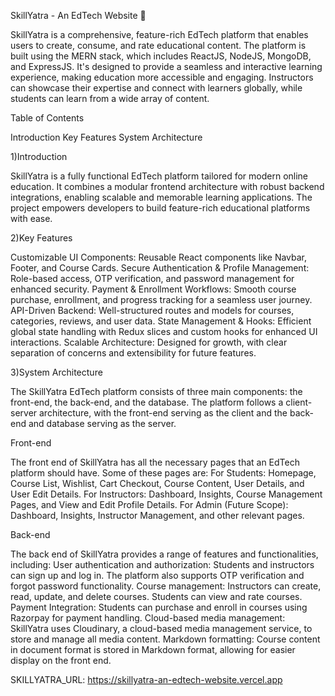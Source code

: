 
SkillYatra - An EdTech Website 🚀

SkillYatra is a comprehensive, feature-rich EdTech platform that enables users to create, consume, and rate educational content. The platform is built using the MERN stack, which includes ReactJS, NodeJS, MongoDB, and ExpressJS. It's designed to provide a seamless and interactive learning experience, making education more accessible and engaging. Instructors can showcase their expertise and connect with learners globally, while students can learn from a wide array of content.

Table of Contents

Introduction
Key Features
System Architecture


1)Introduction

SkillYatra is a fully functional EdTech platform tailored for modern online education. It combines a modular frontend architecture with robust backend integrations, enabling scalable and memorable learning applications. The project empowers developers to build feature-rich educational platforms with ease.

2)Key Features

Customizable UI Components: Reusable React components like Navbar, Footer, and Course Cards.
Secure Authentication & Profile Management: Role-based access, OTP verification, and password management for enhanced security.
Payment & Enrollment Workflows: Smooth course purchase, enrollment, and progress tracking for a seamless user journey.
API-Driven Backend: Well-structured routes and models for courses, categories, reviews, and user data.
State Management & Hooks: Efficient global state handling with Redux slices and custom hooks for enhanced UI interactions.
Scalable Architecture: Designed for growth, with clear separation of concerns and extensibility for future features.

3)System Architecture

The SkillYatra EdTech platform consists of three main components: the front-end, the back-end, and the database. The platform follows a client-server architecture, with the front-end serving as the client and the back-end and database serving as the server.

Front-end

The front end of SkillYatra has all the necessary pages that an EdTech platform should have. Some of these pages are:
For Students: Homepage, Course List, Wishlist, Cart Checkout, Course Content, User Details, and User Edit Details.
For Instructors: Dashboard, Insights, Course Management Pages, and View and Edit Profile Details.
For Admin (Future Scope): Dashboard, Insights, Instructor Management, and other relevant pages.

Back-end

The back end of SkillYatra provides a range of features and functionalities, including:
User authentication and authorization: Students and instructors can sign up and log in. The platform also supports OTP verification and forgot password functionality.
Course management: Instructors can create, read, update, and delete courses. Students can view and rate courses.
Payment Integration: Students can purchase and enroll in courses using Razorpay for payment handling.
Cloud-based media management: SkillYatra uses Cloudinary, a cloud-based media management service, to store and manage all media content.
Markdown formatting: Course content in document format is stored in Markdown format, allowing for easier display on the front end.



SKILLYATRA_URL: https://skillyatra-an-edtech-website.vercel.app
